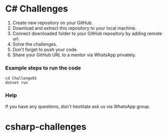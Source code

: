 # C# Challenges

1. Create new repository on your GitHub.
2. Download and extract this repository to your local machine.
3. Connect downloaded folder to your GitHub repository by adding remote url.
4. Solve the challenges.
5. Don't forget to push your code.
6. Share your GitHub URL to a mentor via WhatsApp privately.

### Example steps to run the code

```
cd Challenge01
dotnet run
```

### Help

If you have any questions, don't hestitate ask us via WhatsApp group.
# csharp-challenges
